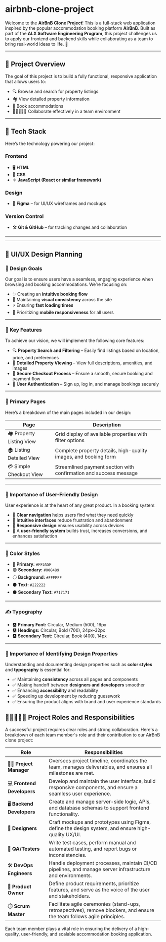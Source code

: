 # airbnb-clone-project

Welcome to the **AirBnB Clone Project**!
This is a full-stack web application inspired by the popular accommodation booking platform **AirBnB**. Built as part of the **ALX Software Engineering Program**, this project challenges us to apply our frontend and backend skills while collaborating as a team to bring real-world ideas to life. 🚀

---
## 🎯 Project Overview

The goal of this project is to build a fully functional, responsive application that allows users to:

- 🔍 Browse and search for property listings  
- 🏘️ View detailed property information  
- 📅 Book accommodations  
- 🧑🏾‍🤝‍🧑🏿 Collaborate effectively in a team environment  

---

## 🧰 Tech Stack

Here’s the technology powering our project:

### Frontend
- 🖥️ **HTML**
- 🎨 **CSS**
- ⚛️ **JavaScript (React or similar framework)**

### Design
- 🧩 **Figma** – for UI/UX wireframes and mockups

### Version Control
- 🛠️ **Git & GitHub** – for tracking changes and collaboration

---
---
## 🎨 UI/UX Design Planning

### 🧭 Design Goals

Our goal is to ensure users have a seamless, engaging experience when browsing and booking accommodations. We’re focusing on:

- ✨ Creating an **intuitive booking flow**  
- 🧱 Maintaining **visual consistency** across the site  
- ⚡ Ensuring **fast loading times**  
- 📱 Prioritizing **mobile responsiveness** for all users  

---

### 🔑 Key Features

To achieve our vision, we will implement the following core features:

- 🔍 **Property Search and Filtering** – Easily find listings based on location, price, and preferences  
- 🏡 **Detailed Property Viewing** – View full descriptions, amenities, and images  
- 🔐 **Secure Checkout Process** – Ensure a smooth, secure booking and payment flow  
- 👤 **User Authentication** – Sign up, log in, and manage bookings securely  

---

### 📄 Primary Pages

Here’s a breakdown of the main pages included in our design:

| Page                 | Description                                                              |
|----------------------|---------------------------------------------------------------------------|
| 🏘️ Property Listing View | Grid display of available properties with filter options                |
| 🏠 Listing Detailed View  | Complete property details, high-quality images, and booking form        |
| 💳 Simple Checkout View   | Streamlined payment section with confirmation and success message       |

---

### 🌟 Importance of User-Friendly Design

User experience is at the heart of any great product. In a booking system:

- 🧭 **Clear navigation** helps users find what they need quickly  
- 🤝 **Intuitive interfaces** reduce frustration and abandonment  
- 📱 **Responsive design** ensures usability across devices  
- 💼 A **user-friendly system** builds trust, increases conversions, and enhances satisfaction  

---

### 🎨 Color Styles

- 🔴 **Primary:** `#FF5A5F`  
- 🟢 **Secondary:** `#008489`  
- ⚪ **Background:** `#FFFFFF`  
- ⚫ **Text:** `#222222`  
- ⚫ **Secondary Text:** `#717171`  

---

### ✍️ Typography

- 🅰️ **Primary Font:** Circular, Medium (500), 16px  
- 🅰️ **Headings:** Circular, Bold (700), 24px–32px  
- 🅰️ **Secondary Text:** Circular, Book (400), 14px  

---

### 🧠 Importance of Identifying Design Properties

Understanding and documenting design properties such as **color styles** and **typography** is essential for:

- ✅ Maintaining **consistency** across all pages and components  
- ✅ Making handoff between **designers and developers** smoother  
- ✅ Enhancing **accessibility** and readability  
- ✅ Speeding up development by reducing guesswork  
- ✅ Ensuring the product aligns with brand and user experience standards  

## 🧑🏾‍🤝‍🧑🏿 Project Roles and Responsibilities

A successful project requires clear roles and strong collaboration. Here's a breakdown of each team member's role and their contribution to our AirBnB clone project:

| Role               | Responsibilities                                                                 |
|--------------------|----------------------------------------------------------------------------------|
| 🧑‍💼 **Project Manager**     | Oversees project timeline, coordinates the team, manages deliverables, and ensures all milestones are met. |
| 💻 **Frontend Developers** | Develop and maintain the user interface, build responsive components, and ensure a seamless user experience. |
| 🖥️ **Backend Developers**  | Create and manage server-side logic, APIs, and database schemas to support frontend functionality. |
| 🎨 **Designers**           | Craft mockups and prototypes using Figma, define the design system, and ensure high-quality UX/UI. |
| 🧪 **QA/Testers**          | Write test cases, perform manual and automated testing, and report bugs or inconsistencies. |
| 🛠️ **DevOps Engineers**   | Handle deployment processes, maintain CI/CD pipelines, and manage server infrastructure and environments. |
| 📌 **Product Owner**       | Define product requirements, prioritize features, and serve as the voice of the user and stakeholders. |
| ⏱️ **Scrum Master**       | Facilitate agile ceremonies (stand-ups, retrospectives), remove blockers, and ensure the team follows agile principles. |

Each team member plays a vital role in ensuring the delivery of a high-quality, user-friendly, and scalable accommodation booking application.
